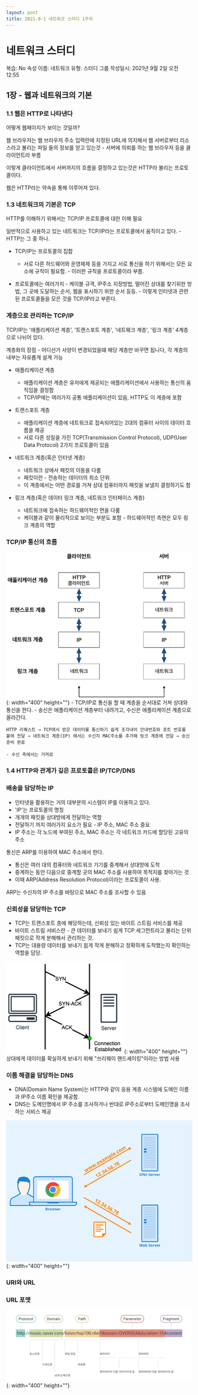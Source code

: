 ```yaml
---
layout: post
title: 2021-9-1 네트워크 스터디 1주차
---
```


# 네트워크 스터디

복습: No
속성 이름: 네트워크
유형: 스터디 그룹
작성일시: 2021년 9월 2일 오전 12:55

## 1장 - 웹과 네트워크의 기본

### 1.1 웹은 HTTP로 나타낸다

어떻게 웹페이지가 보이는 것일까?

웹 브라우저는 웹 브라우저 주소 입력란에 지정된 URL에 의지해서 웹 서버로부터 리소스라고 불리는 파일 들의 정보를 얻고 있는것 - 서버에 의뢰를 하는 웹 브라우저 등을 클라이언트라 부름

이렇게 클라이언트에서 서버까지의 흐름을 결정하고 있는것은 HTTP라 불리는 프로토콜이다.

웹은 HTTP라는 약속을 통해 이루어져 있다.

### 1.3 네트워크의 기본은 TCP

HTTP를 이해하기 위해서는 TCP/IP 프로토콜에 대한 이해 필요

일반적으로 사용하고 있는 네트워크는 TCP/IP라는 프로토콜에서 움직이고 있다. - HTTP는 그 중 하나.

- TCP/IP는 프로토콜의 집합
    - 서로 다른 하드웨어와 운영체제 등을 가지고 서로 통신을 하기 위해서는 모든 요소에 규칙이 필요함. - 이러한 규칙을 프로토콜이라 부름.

- 프로토콜에는 여러가지 - 케이블 규격, IP주소 지정방법, 떨어진 상대를 찾기위한 방법, 그 곳에 도달하는 순서, 웹을 표시하기 위한 순서 등등. - 이렇게 인터넷과 관련된 프로토콜들을 모은 것을 TCP/IP라고 부른다.

### 계층으로 관리하는 TCP/IP

TCP/IP는 '애플리케이션 계층', '트랜스포트 계층', '네트웨크 계층', '링크 계층' 4계층으로 나뉘어 있다.

계층화의 장점 - 어디선가 사양이 변경되었을떄 해당 계층만 바꾸면 됩니다, 각 계층의 내부는 자유롭게 설계 가능

- 애플리케이션 계층
    - 애플리케이션 계층은 유저에게 제공되는 애플리케이션에서 사용하는 통신의 움직임을 결정함
    - TCP/IP에는 여러가지 공통 애플리케이션이 있음, HTTP도 이 계층에 포함

- 트랜스포트 계층
    - 애플리케이션 계층에 네트워크로 접속되어있는 2대의 컴퓨터 사이의 데이터 흐름을 제공
    - 서로 다른 성질을 가진 TCP(Transmission Control Protocol), UDP(User Data Protocol) 2가지 프로토콜이 있음

- 네트워크 계층(혹은 인터넷 계층)
    - 네트워크 상에서 패킷의 이동을 다룸
    - 패킷이란 - 전송하는 데이터의 최소 단위
    - 이 계층에서는 어떤 경로를 거쳐 상대 컴퓨터까지 패킷을 보낼지 결정하기도 함

- 링크 계층(혹은 데이터 링크 계층, 네트워크 인터페이스 계층)
    - 네트워크에 접속하는 하드웨어적인 면을 다룸
    - 케이블과 같이 물리적으로 보이는 부분도 포함 - 하드웨어적인 측면은 모두 링크 계층의 역할

### TCP/IP 통신의 흐름

![image1](https://github.com/POL6463/POL6463.github.io/blob/master/images/network(week1)/image4.png?raw=true){: width="400" height=""}
    - TCP/IP로 통신을 할 때 계층을 순서대로 거쳐 상대와 통신을 한다.
    - 송신은 애플리케이션 계층부터 내려가고, 수신은 애플리케이션 계층으로 올라간다.

    HTTP 리퀘스트 → TCP에서 받은 데이터를 통신하기 쉽게 조각내어 안내번호와 포트 번호를 붙여 전달 → 네트워크 계층(IP) 에서는 수신지 MAC주소를 추가해 링크 계층에 전달 → 송신 준비 완료

    - 수신 측에서는 거꺼로

### 1.4 HTTP와 관계가 깊은 프로토콜은 IP/TCP/DNS

### 배송을 담당하는 IP

- 인터넷을 활용하는 거의 대부분의 시스템이 IP를 이용하고 있다.
- 'IP'는 프로토콜의 명칭
- 개개의 패킷을 상대방에게 전달하는 역할
- 전달하기 까지 여러가지 요소가 필요 - IP 주소, MAC 주소 중요
- IP 주소는 각 노드에 부여된 주소, MAC 주소는 각 네트워크 카드에 할당된 고유의 주소

통신은 ARP를 이용하여 MAC 주소에서 한다.

- 통신은 여러 대의 컴퓨터와 네트워크 기기를 중계해서 상대방에 도착
- 중계하는 동안 다음으로 중계할 곳의 MAC 주소를 사용하여 목적지를 찾아가는 것
- 이때 ARP(Address Resolution Protocol)이라는 프로토콜이 사용.

ARP는 수신자의 IP 주소를 바탕으로 MAC 주소를 조사할 수 있음

### 신뢰성을 담당하는 TCP

- TCP는 트랜스포트 층에 해당하는데, 신뢰성 있는 바이트 스트림 서비스를 제공
- 바이트 스트림 서비스란 - 큰 데이터를 보내기 쉽게 TCP 세그먼트라고 불리는 단위 패킷으로 작게 분해해서 관리하는 것.
- TCP는 대용량 데이터를 보내기 윕게 작게 분해하고 정확하게 도착했는지 확인하는 역할을 담당.

![image1](https://github.com/POL6463/POL6463.github.io/blob/master/images/network(week1)/image1.png?raw=true){: width="400" height=""}
    상대에게 데이터를 확실하게 보내기 위해 "쓰리웨이 핸드셰이킹"이라는 방법 사용

### 이름 해결을 담당하는 DNS

- DNA(Domain Name System)는 HTTP와 같이 응용 계층 시스템에 도메인 이름과 IP주소 이름 확인을 제공함.
- DNS는 도메인명에서 IP 주소를 조사하거나 반대로 IP주소로부터 도메인명을 조사하는 서비스 제공

![image1](https://github.com/POL6463/POL6463.github.io/blob/master/images/network(week1)/image2.png?raw=true){: width="400" height=""}
### URI와 URL

### URL 포맷

![image1](https://github.com/POL6463/POL6463.github.io/blob/master/images/network(week1)/image3.png?raw=true){: width="400" height=""}
